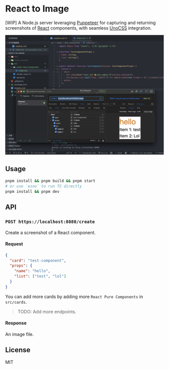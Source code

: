 # React to Image

[WIP] A Node.js server leveraging [Puppeteer](https://pptr.dev/) for capturing and returning screenshots of [React](https://react.dev/) components, with seamless [UnoCSS](https://unocss.dev/) integration.

![screenshot](./docs/demo.png)

## Usage

```bash
pnpm install && pnpm build && pnpm start
# or use `esno` to run TS directly
pnpm install && pnpm dev
```

## API

### `POST https://localhost:8080/create`

Create a screenshot of a React component.

#### Request

```json
{
  "card": "test-component",
  "props": {
    "name": "hello",
    "list": ["test", "lol"]
  }
}
```

You can add more cards by adding more `React Pure Components` in `src/cards`.

> TODO: Add more endpoints.

#### Response

An image file.

## License

MIT
